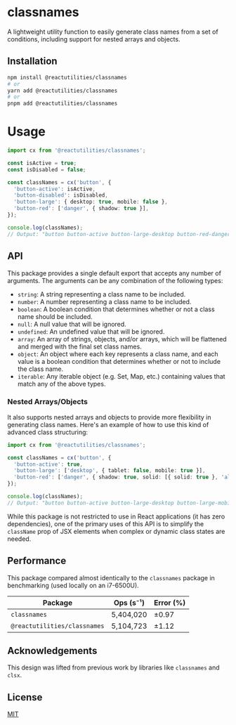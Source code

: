# classnames

A lightweight utility function to easily generate class names from a set of conditions, including support for nested arrays and objects.

## Installation

```bash
npm install @reactutilities/classnames
# or
yarn add @reactutilities/classnames
# or
pnpm add @reactutilities/classnames
```

# Usage

```ts
import cx from '@reactutilities/classnames';

const isActive = true;
const isDisabled = false;

const classNames = cx('button', {
  'button-active': isActive,
  'button-disabled': isDisabled,
  'button-large': { desktop: true, mobile: false },
  'button-red': ['danger', { shadow: true }],
});

console.log(classNames);
// Output: "button button-active button-large-desktop button-red-danger button-red-shadow"
```

## API

This package provides a single default export that accepts any number of arguments. The arguments can be any combination of the following types:

- `string`: A string representing a class name to be included.
- `number`: A number representing a class name to be included.
- `boolean`: A boolean condition that determines whether or not a class name should be included.
- `null`: A null value that will be ignored.
- `undefined`: An undefined value that will be ignored.
- `array`: An array of strings, objects, and/or arrays, which will be flattened and merged with the final set class names.
- `object`: An object where each key represents a class name, and each value is a boolean condition that determines whether or not to include the class name.
- `iterable`: Any iterable object (e.g. Set, Map, etc.) containing values that match any of the above types.

### Nested Arrays/Objects

It also supports nested arrays and objects to provide more flexibility in generating class names. Here's an example of how to use this kind of advanced class structuring:

```ts
import cx from '@reactutilities/classnames';

const classNames = cx('button', {
  'button-active': true,
  'button-large': ['desktop', { tablet: false, mobile: true }],
  'button-red': ['danger', { shadow: true, solid: [{ solid: true }, 'alert'] }],
});

console.log(classNames);
// Output: "button button-active button-large-desktop button-large-mobile button-red-danger button-red-shadow button-red-solid-solid button-red-solid-alert"
```

While this package is not restricted to use in React applications (it has zero dependencies), one of the primary uses of this API is to simplify the `className` prop of JSX elements when complex or dynamic class states are needed.

## Performance

This package compared almost identically to the `classnames` package in benchmarking (used locally on an i7-6500U).

| Package                      | Ops (s⁻¹) | Error (%) |
| ---------------------------- | --------- | --------- |
| `classnames`                 | 5,404,020 | ±0.97     |
| `@reactutilities/classnames` | 5,104,723 | ±1.12     |

## Acknowledgements

This design was lifted from previous work by libraries like `classnames` and `clsx`.

## License

[MIT](https://choosealicense.com/licenses/mit/)
